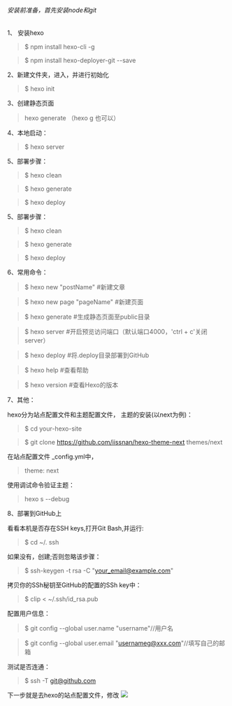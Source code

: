 ###### 安装前准备，首先安装node和git

1、 安装hexo

>$ npm install hexo-cli -g

>$ npm install hexo-deployer-git --save

2、新建文件夹，进入，并进行初始化

>$ hexo init

3、创建静态页面

>hexo generate （hexo g  也可以） 

4、本地启动：

>$ hexo server  

5、部署步骤：

>$ hexo clean

>$ hexo generate

>$ hexo deploy

5、部署步骤：

>$ hexo clean

>$ hexo generate

>$ hexo deploy

6、常用命令：

>$ hexo new "postName" #新建文章

>$ hexo new page "pageName" #新建页面

>$ hexo generate #生成静态页面至public目录

>$ hexo server #开启预览访问端口（默认端口4000，'ctrl + c'关闭server）

>$ hexo deploy #将.deploy目录部署到GitHub

>$ hexo help  #查看帮助

>$ hexo version  #查看Hexo的版本

7、其他：

hexo分为站点配置文件和主题配置文件，
   主题的安装(以next为例)： 
   
   >$ cd your-hexo-site
   
   >$ git clone https://github.com/iissnan/hexo-theme-next themes/next
   
   在站点配置文件 _config.yml中，
   
   >theme: next
   
   使用调试命令验证主题：
   >hexo s --debug

8、部署到GitHub上

   看看本机是否存在SSH keys,打开Git Bash,并运行:
   >$ cd ~/. ssh
   
   如果没有，创建;否则忽略该步骤：
   >$ ssh-keygen -t rsa -C "your_email@example.com"
   
   拷贝你的SSh秘钥至GitHub的配置的SSh key中：
   >$ clip < ~/.ssh/id_rsa.pub
   
   配置用户信息：
   >$ git config --global user.name "username"//用户名

   >$ git config --global user.email "usernameg@xxx.com"//填写自己的邮箱
   
   测试是否连通：
   >$ ssh -T git@github.com
   
   下一步就是去hexo的站点配置文件，修改
   ![](https://user-gold-cdn.xitu.io/2018/1/11/160e4f2f37cb4b1f?imageView2/0/w/1280/h/960/format/webp/ignore-error/1)